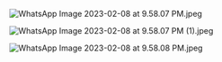 ![WhatsApp Image 2023-02-08 at 9.58.07 PM.jpeg](..%2F..%2F..%2F..%2FDownloads%2FWhatsApp%20Image%202023-02-08%20at%209.58.07%20PM.jpeg)

![WhatsApp Image 2023-02-08 at 9.58.07 PM (1).jpeg](..%2F..%2F..%2F..%2FDownloads%2FWhatsApp%20Image%202023-02-08%20at%209.58.07%20PM%20%281%29.jpeg)

![WhatsApp Image 2023-02-08 at 9.58.08 PM.jpeg](..%2F..%2F..%2F..%2FDownloads%2FWhatsApp%20Image%202023-02-08%20at%209.58.08%20PM.jpeg)